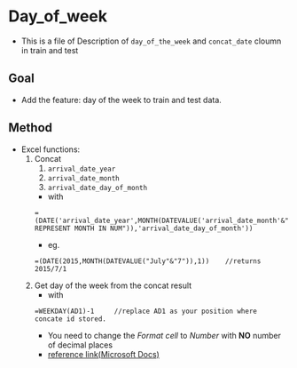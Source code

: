 # Day_of_week
* This is a file of Description of ```day_of_the_week``` and ```concat_date``` cloumn in train and test
## Goal
* Add the feature: day of the week to train and test data.
## Method
* Excel functions:
    1. Concat 
        1. ```arrival_date_year```
        2. ```arrival_date_month```
        3. ```arrival_date_day_of_month```
        * with 
        ```
        =(DATE('arrival_date_year',MONTH(DATEVALUE('arrival_date_month'&"THE REPRESENT MONTH IN NUM")),'arrival_date_day_of_month'))
        ```
        * eg.  
        ```
        =(DATE(2015,MONTH(DATEVALUE("July"&"7")),1))    //returns 2015/7/1
        ```
    2. Get day of the week from the concat result
        * with
        ```
        =WEEKDAY(AD1)-1     //replace AD1 as your position where concate id stored.
        ```
        * You need to change the *Format cell* to *Number* with **NO** number of decimal places
        * [reference link(Microsoft Docs)](https://docs.microsoft.com/en-us/office/troubleshoot/excel/format-cells-settings)
